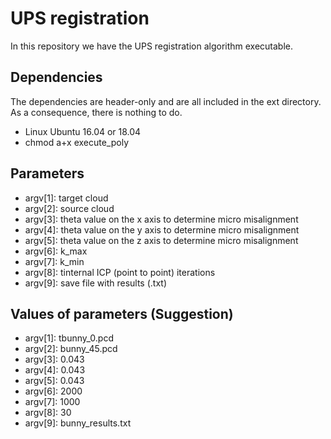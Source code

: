 # UPS registration #

In this repository we have the UPS registration algorithm executable.

## Dependencies ##

The dependencies are header-only and are all included in the ext directory. As a consequence, there is nothing to do.

* Linux Ubuntu 16.04 or 18.04
* chmod a+x execute_poly 

## Parameters ##
* argv[1]: target cloud
* argv[2]: source cloud
* argv[3]: theta value on the x axis to determine micro misalignment
* argv[4]: theta value on the y axis to determine micro misalignment
* argv[5]: theta value on the z axis to determine micro misalignment
* argv[6]: k_max
* argv[7]: k_min
* argv[8]: tinternal ICP (point to point) iterations
* argv[9]: save file with results (.txt)


## Values of parameters (Suggestion)

* argv[1]: tbunny_0.pcd
* argv[2]: bunny_45.pcd
* argv[3]: 0.043
* argv[4]: 0.043
* argv[5]: 0.043
* argv[6]: 2000
* argv[7]: 1000
* argv[8]: 30
* argv[9]: bunny_results.txt
